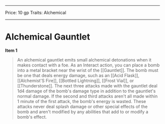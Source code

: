 
---
Price: 10 gp
Traits: Alchemical

---

# Alchemical Gauntlet

**Item 1**

> An alchemical gauntlet emits small alchemical detonations when it makes contact with a foe. As an Interact action, you can place a bomb into a metal bracket near the wrist of the [[Gauntlet]]. The bomb must be one that deals energy damage, such as an [[Acid Flask]], [[Alchemist'S Fire]], [[Bottled Lightning]], [[Frost Vial]], or [[Thunderstone]]. The next three attacks made with the gauntlet deal 1d4 damage of the bomb's damage type in addition to the gauntlet's normal damage. If the second and third attacks aren't all made within 1 minute of the first attack, the bomb's energy is wasted. These attacks never deal splash damage or other special effects of the bomb and aren't modified by any abilities that add to or modify a bomb's effect.
